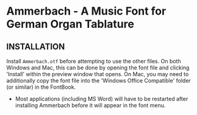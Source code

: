 # Ammerbach - A Music Font for German Organ Tablature

## INSTALLATION

Install `Ammerbach.otf` before attempting to use the other files. On both Windows and Mac, this can be done by opening the font file and clicking 'Install' within the preview window that opens. On Mac, you may need to additionally copy the font file into the 'Windows Office Compatible' folder (or similar) in the FontBook.

* Most applications (including MS Word) will have to be restarted after installing Ammerbach before it will appear in the font menu.
